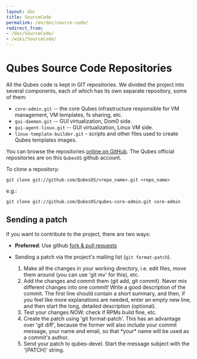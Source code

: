 ```yaml
---
layout: doc
title: SourceCode
permalink: /en/doc/source-code/
redirect_from:
- /doc/SourceCode/
- /wiki/SourceCode/
---
```


Qubes Source Code Repositories
==============================

All the Qubes code is kept in GIT repositories. We divided the project into several components, each of which has its own separate repository, some of them:

-   `core-admin.git` -- the core Qubes infrastructure responsible for VM management, VM templates, fs sharing, etc.
-   `gui-daemon.git` -- GUI virtualization, Dom0 side.
-   `gui-agent-linux.git` -- GUI virtualization, Linux VM side.
-   `linux-template-builder.git` - scripts and other files used to create Qubes templates images.

You can browse the repositories [online on
GitHub](https://github.com/QubesOS/). The Qubes official repositories are on
this `QubesOS` github account.

To clone a repository:

```
git clone git://github.com/QubesOS/<repo_name>.git <repo_name>
```

e.g.:

```
git clone git://github.com/QubesOS/qubes-core-admin.git core-admin
```

## Sending a patch

If you want to contribute to the project, there are two ways:

*  **Preferred**: Use github [fork & pull requests](https://guides.github.com/activities/forking/)
*  Sending a patch via the project's mailing list (`git format-patch`).

    1.  Make all the changes in your working directory, i.e. edit files, move them around (you can use 'git mv' for this), etc.
    2.  Add the changes and commit them (git add, git commit). Never mix different changes into one commit! Write a good description of the commit. The first line should contain a short summary, and then, if you feel like more explanations are needed, enter an empty new line, and then start the long, detailed description (optional).
    3.  Test your changes NOW: check if RPMs build fine, etc.
    4.  Create the patch using 'git format-patch'. This has an advantage over 'git diff', because the former will also include your commit message, your name and email, so that \*your\* name will be used as a commit's author.
    5.  Send your patch to qubes-devel. Start the message subject with the '[PATCH]' string.
